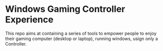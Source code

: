 # Windows Gaming Controller Experience
This repo aims at containing a series of tools to empower people to enjoy their gaming computer (desktop or laptop), running windows, usign only a Controller.